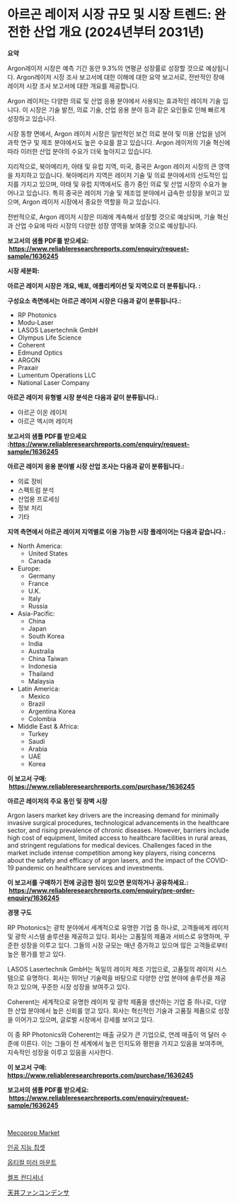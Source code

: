 <p><h1>아르곤 레이저 시장 규모 및 시장 트렌드: 완전한 산업 개요 (2024년부터 2031년)</h1></p><p><strong>요약</strong></p>
<p><p>Argon레이저 시장은 예측 기간 동안 9.3%의 연평균 성장률로 성장할 것으로 예상됩니다. Argon레이저 시장 조사 보고서에 대한 이해에 대한 요약 보고서로, 전반적인 장애 레이저 시장 조사 보고서에 대한 개요를 제공합니다. </p><p>Argon 레이저는 다양한 의료 및 산업 응용 분야에서 사용되는 효과적인 레이저 기술 입니다. 이 시장은 기술 발전, 의료 기술, 산업 응용 분야 등과 같은 요인들로 인해 빠르게 성장하고 있습니다.</p><p>시장 동향 면에서, Argon 레이저 시장은 일반적인 보건 의료 분야 및 미용 산업을 넘어 과학 연구 및 제조 분야에서도 높은 수요를 끌고 있습니다. Argon 레이저의 기술 혁신에 따라 이러한 산업 분야의 수요가 더욱 높아지고 있습니다.</p><p>지리적으로, 북아메리카, 아태 및 유럽 지역, 미국, 중국은 Argon 레이저 시장의 큰 영역을 차지하고 있습니다. 북아메리카 지역은 레이저 기술 및 의료 분야에서의 선도적인 입지를 가지고 있으며, 아태 및 유럽 지역에서도 증가 중인 의료 및 산업 시장의 수요가 늘어나고 있습니다. 특히 중국은 레이저 기술 및 제조업 분야에서 급속한 성장을 보이고 있으며, Argon 레이저 시장에서 중요한 역할을 하고 있습니다. </p><p>전반적으로, Argon 레이저 시장은 미래에 계속해서 성장할 것으로 예상되며, 기술 혁신과 산업 수요에 따라 시장의 다양한 성장 영역을 보여줄 것으로 예상됩니다.</p></p>
<p><strong>보고서의 샘플 PDF를 받으세요: &nbsp;<a href="https://www.reliableresearchreports.com/enquiry/request-sample/1636245">https://www.reliableresearchreports.com/enquiry/request-sample/1636245</a></strong></p>
<p><strong>시장 세분화:</strong></p>
<p><strong> 아르곤 레이저 시장은 개요, 배포, 애플리케이션 및 지역으로 더 분류됩니다. :</strong></p>
<p><strong>구성요소 측면에서는 아르곤 레이저 시장은 다음과 같이 분류됩니다.:</strong></p>
<p><ul><li>RP Photonics</li><li>Modu-Laser</li><li>LASOS Lasertechnik GmbH</li><li>Olympus Life Science</li><li>Coherent</li><li>Edmund Optics</li><li>ARGON</li><li>Praxair</li><li>Lumentum Operations LLC</li><li>National Laser Company</li></ul></p>
<p><strong> 아르곤 레이저 유형별 시장 분석은 다음과 같이 분류됩니다.:</strong></p>
<p><ul><li>아르곤 이온 레이저</li><li>아르곤 엑시머 레이저</li></ul></p>
<p><strong>보고서의 샘플 PDF를 받으세요 :<a href="https://www.reliableresearchreports.com/enquiry/request-sample/1636245">https://www.reliableresearchreports.com/enquiry/request-sample/1636245</a></strong></p>
<p><strong> 아르곤 레이저 응용 분야별 시장 산업 조사는 다음과 같이 분류됩니다.:</strong></p>
<p><ul><li>의료 장비</li><li>스펙트럼 분석</li><li>산업용 프로세싱</li><li>정보 처리</li><li>기타</li></ul></p>
<p><strong>지역 측면에서 아르곤 레이저 지역별로 이용 가능한 시장 플레이어는 다음과 같습니다.:</strong></p>
<p><ul>
    <li>
        North America:
        <ul>
            <li>United States</li>
            <li>Canada</li>
        </ul>
    </li>
    <li>
        Europe:
        <ul>
            <li>Germany</li>
            <li>France</li>
            <li>U.K.</li>
            <li>Italy</li>
            <li>Russia</li>
        </ul>
    </li>
    <li>
        Asia-Pacific:
        <ul>
            <li>China</li>
            <li>Japan</li>
            <li>South Korea</li>
            <li>India</li>
            <li>Australia</li>
            <li>China Taiwan</li>
            <li>Indonesia</li>
            <li>Thailand</li>
            <li>Malaysia</li>
        </ul>
    </li>
    <li>
        Latin America:
        <ul>
            <li>Mexico</li>
            <li>Brazil</li>
            <li>Argentina Korea</li>
            <li>Colombia</li>
        </ul>
    </li>
    <li>
        Middle East & Africa:
        <ul>
            <li>Turkey</li>
            <li>Saudi</li>
            <li>Arabia</li>
            <li>UAE</li>
            <li>Korea</li>
        </ul>
    </li>
    </ul></p>
<p><strong>이 보고서 구매: &nbsp;<a href="https://www.reliableresearchreports.com/purchase/1636245">https://www.reliableresearchreports.com/purchase/1636245</a></strong></p>
<p><strong>아르곤 레이저의 주요 동인 및 장벽 시장</strong></p>
<p><p>Argon lasers market key drivers are the increasing demand for minimally invasive surgical procedures, technological advancements in the healthcare sector, and rising prevalence of chronic diseases. However, barriers include high cost of equipment, limited access to healthcare facilities in rural areas, and stringent regulations for medical devices. Challenges faced in the market include intense competition among key players, rising concerns about the safety and efficacy of argon lasers, and the impact of the COVID-19 pandemic on healthcare services and investments.</p></p>
<p><strong>이 보고서를 구매하기 전에 궁금한 점이 있으면 문의하거나 공유하세요.: &nbsp;<a href="https://www.reliableresearchreports.com/enquiry/pre-order-enquiry/1636245">https://www.reliableresearchreports.com/enquiry/pre-order-enquiry/1636245</a></strong></p>
<p><strong>경쟁 구도</strong></p>
<p><p>RP Photonics는 광학 분야에서 세계적으로 유명한 기업 중 하나로, 고객들에게 레이저 및 광학 시스템 솔루션을 제공하고 있다. 회사는 고품질의 제품과 서비스로 유명하며, 꾸준한 성장을 이루고 있다. 그들의 시장 규모는 매년 증가하고 있으며 많은 고객들로부터 높은 평가를 받고 있다.</p><p>LASOS Lasertechnik GmbH는 독일의 레이저 제조 기업으로, 고품질의 레이저 시스템으로 유명하다. 회사는 뛰어난 기술력을 바탕으로 다양한 산업 분야에 솔루션을 제공하고 있으며, 꾸준한 시장 성장을 보여주고 있다.</p><p>Coherent는 세계적으로 유명한 레이저 및 광학 제품을 생산하는 기업 중 하나로, 다양한 산업 분야에서 높은 신뢰를 얻고 있다. 회사는 혁신적인 기술과 고품질 제품으로 성장을 이어가고 있으며, 글로벌 시장에서 강세를 보이고 있다.</p><p>이 중 RP Photonics와 Coherent는 매출 규모가 큰 기업으로, 연례 매출이 억 달러 수준에 이른다. 이는 그들이 전 세계에서 높은 인지도와 평판을 가지고 있음을 보여주며, 지속적인 성장을 이루고 있음을 시사한다.</p></p>
<p><strong>이 보고서 구매: &nbsp; <a href="https://www.reliableresearchreports.com/purchase/1636245">https://www.reliableresearchreports.com/purchase/1636245</a></strong></p>
<p><strong>보고서의 샘플 PDF를 받으세요: &nbsp;<a href="https://www.reliableresearchreports.com/enquiry/request-sample/1636245">https://www.reliableresearchreports.com/enquiry/request-sample/1636245</a></strong><strong></strong></p>
<p>&nbsp;</p>
<p><p><a href="https://issuu.com/reportprime-2/docs/mecoprop-market-size-2030.pptx">Mecoprop Market</a></p><p><a href="https://medium.com/@deangaylotyrd8909867/%EC%9D%B8%EA%B3%B5%EC%A7%80%EB%8A%A5-%EC%B9%A9%EC%85%8B-%EC%8B%9C%EC%9E%A5-2031%EB%85%84%EA%B9%8C%EC%A7%80%EC%9D%98-%ED%8A%B8%EB%A0%8C%EB%93%9C-%EC%98%88%EC%B8%A1-%EB%B0%8F-%EA%B2%BD%EC%9F%81-%EB%B6%84%EC%84%9D-e9693c970b8b">인공 지능 칩셋</a></p><p><a href="https://github.com/ZacharyScthmitt4465/Market-Research-Report-List-1/blob/main/42662977670.md">옵티컬 미러 마운트</a></p><p><a href="https://medium.com/@greggibson7876/%EB%8B%A4%EC%9D%8C-%EB%AC%B8%EC%9E%A5%EC%9D%84-%ED%95%9C%EA%B5%AD%EC%96%B4%EB%A1%9C-%EB%B2%88%EC%97%AD%ED%95%98%EC%8B%AD%EC%8B%9C%EC%98%A4-%EC%BC%88%ED%94%84-%EC%BD%98%EB%94%94%EC%85%94%EB%84%88-%EC%8B%9C%EC%9E%A5-%EC%A0%84%EB%A7%9D-%EC%82%B0%EC%97%85-%EA%B0%9C%EC%9A%94-%EB%B0%8F-%EC%98%88%EC%B8%A1-2024%EB%85%84%EB%B6%80%ED%84%B0-2031%EB%85%84-f0ec2b5e271a">켈프 컨디셔너</a></p><p><a href="https://medium.com/@ismaelblick2023/%E5%A4%A9%E4%BA%95%E3%83%95%E3%82%A1%E3%83%B3%E3%82%B3%E3%83%B3%E3%83%87%E3%83%B3%E3%82%B5%E5%B8%82%E5%A0%B4-%E7%AB%B6%E4%BA%89%E5%88%86%E6%9E%90-%E5%B8%82%E5%A0%B4%E5%8B%95%E5%90%91-2031%E5%B9%B4%E3%81%BE%E3%81%A7%E3%81%AE%E4%BA%88%E6%B8%AC-0d23ce6fb5ae">天井ファンコンデンサ</a></p></p>